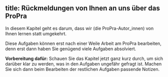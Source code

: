 title: Rückmeldungen von Ihnen an uns über das ProPra
---
In diesem Kapitel geht es darum, dass wir (die ProPra-Autor_innen)
von Ihnen lernen statt umgekehrt.

Diese Aufgaben können erst nach einer Weile Arbeit am ProPra bearbeiten, 
denn erst dann haben Sie genügend viele Aufgaben absolviert.

**Vorbereitung dafür:**
Schauen Sie das Kapitel jetzt ganz kurz durch, um sich darüber klar zu werden,
was in den Aufgaben ungefähr gefragt ist.
Machen Sie sich dann beim Bearbeiten der restlichen Aufgaben passende Notizen.

